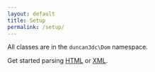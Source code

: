 ```yaml
---
layout: default
title: Setup
permalink: /setup/
---
```


All classes are in the `duncan3dc\Dom` namespace.

Get started parsing [HTML](../html/getting-started/) or [XML](../xml/getting-started/).
